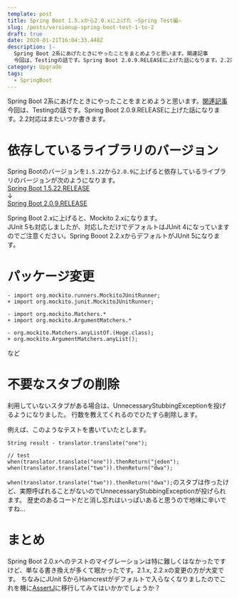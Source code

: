 ```yaml
---
template: post
title: Spring Boot 1.5.xから2.0.xに上げた ~Spring Test編~
slug: /posts/versionup-spring-boot-test-1-to-2
draft: true
date: 2020-01-21T16:04:33.448Z
description: |-
  Spring Boot 2系にあげたときにやったことをまとめようと思います。関連記事
  今回は、Testingの話です。Spring Boot 2.0.9.RELEASEに上げた話になります。2.2対応はまたいつか書きます。
category: Upgrade
tags:
  - SpringBoot
---
```

Spring Boot 2系にあげたときにやったことをまとめようと思います。[関連記事](https://note.com/b1a9idps/n/n0b9ca2ee57a2)  
今回は、Testingの話です。Spring Boot 2.0.9.RELEASEに上げた話になります。2.2対応はまたいつか書きます。

# 依存しているライブラリのバージョン
Spring Bootのバージョンを`1.5.22`から`2.0.9`に上げると依存しているライブラリのバージョンが次のようになります。  
[Spring Boot 1.5.22.RELEASE](https://docs.spring.io/spring-boot/docs/1.5.22.RELEASE/reference/html/appendix-dependency-versions.html#appendix-dependency-versions)  
↓  
[Spring Boot 2.0.9.RELEASE](https://docs.spring.io/spring-boot/docs/2.0.9.RELEASE/reference/html/appendix-dependency-versions.html#appendix-dependency-versions)  

Spring Boot 2.xに上げると、Mockito 2.xになります。  
JUnit 5も対応しましたが、対応しただけでデフォルトはJUnit 4になっていますのでご注意ください。Spring Booot 2.2.xからデフォルトがJUnit 5になります。

# パッケージ変更
```
- import org.mockito.runners.MockitoJUnitRunner;
+ import org.mockito.junit.MockitoJUnitRunner;
```

```
- import org.mockito.Matchers.*
+ import org.mockito.ArgumentMatchers.*
```

```
- org.mockito.Matchers.anyListOf.(Hoge.class);
+ org.mockito.ArgumentMatchers.anyList();
```
など

# 不要なスタブの削除
利用していないスタブがある場合は、UnnecessaryStubbingExceptionを投げるようになりました。
行数を教えてくれるのでひたすら削除します。

例えば、このようなテストを書いていたとします。
```
String result - translator.translate("one");

// test
when(translator.translate("one")).thenReturn("jeden");
when(translator.translate("two")).thenReturn("dwa");
```

`when(translator.translate("two")).thenReturn("dwa");`のスタブは作ったけど、実際呼ばれることがないのでUnnecessaryStubbingExceptionが投げられます。
歴史のあるコードだと消し忘れはいっぱいあると思うので地味に辛いですね...

# まとめ
Spring Boot 2.0.xへのテストのマイグレーションは特に難しくはなかったですけど、単なる書き換えが多くて眠かったです。2.1.x, 2.2.xの変更の方が大変です。
ちなみにJUnit 5からHamcrestがデフォルトで入らなくなりましたのでこれを機に[AssertJ](https://assertj.github.io/doc/)に移行してみてはいかかでしょうか？
